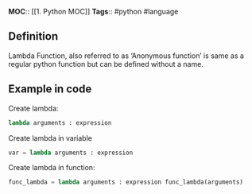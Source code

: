 **MOC**:: [[1. Python MOC]]
**Tags**:: #python #language
## Definition
Lambda Function, also referred to as ‘Anonymous function’ is same as a regular python function but can be defined without a name.

## Example in code
Create lambda:
```python
lambda arguments : expression
```
Create lambda in variable
```python
var = lambda arguments : expression
```
Create lambda in function:
```python
func_lambda = lambda arguments : expression func_lambda(arguments)
```
